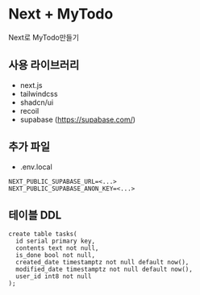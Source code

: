 # Next + MyTodo

Next로 MyTodo만들기

## 사용 라이브러리
* next.js
* tailwindcss
* shadcn/ui
* recoil
* supabase (https://supabase.com/)

## 추가 파일
* .env.local
```
NEXT_PUBLIC_SUPABASE_URL=<...>
NEXT_PUBLIC_SUPABASE_ANON_KEY=<...>
```

## 테이블 DDL
```
create table tasks(
  id serial primary key,
  contents text not null,
  is_done bool not null,
  created_date timestamptz not null default now(),
  modified_date timestamptz not null default now(),
  user_id int8 not null
);
```